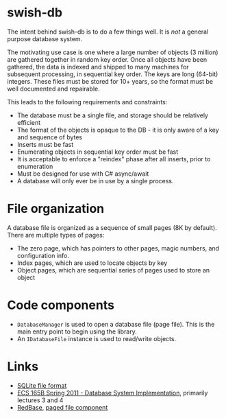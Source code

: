 # swish-db

The intent behind swish-db is to do a few things well.
It is _not_ a general purpose database system.

The motivating use case is one where a large number of objects (3 million) are gathered
together in random key order. Once all objects have been gathered, the data is indexed and
shipped to many machines for subsequent processing, in sequential key order. The keys are
long (64-bit) integers. These files must be stored for 10+ years, so the format must be
well documented and repairable.

This leads to the following requirements and constraints:

* The database must be a single file, and storage should be relatively efficient
* The format of the objects is opaque to the DB - it is only aware of a key and sequence of bytes
* Inserts must be fast
* Enumerating objects in sequential key order must be fast
* It is acceptable to enforce a "reindex" phase after all inserts, prior to enumeration
* Must be designed for use with C# async/await
* A database will only ever be in use by a single process.


# File organization

A database file is organized as a sequence of small pages (8K by default).
There are multiple types of pages:

* The zero page, which has pointers to other pages, magic numbers, and configuration info.
* Index pages, which are used to locate objects by key
* Object pages, which are sequential series of pages used to store an object


# Code components

* `DatabaseManager` is used to open a database file (page file). This is the main entry point to begin using the library.
* An `IDatabaseFile` instance is used to read/write objects.


# Links

* [SQLite file format](https://www.sqlite.org/fileformat.html)
* [ECS 165B Spring 2011 - Database System Implementation](https://www.cs.ucdavis.edu/~green/courses/ecs165b-s11/), primarily lectures 3 and 4
* [RedBase](https://web.stanford.edu/class/cs346/2015/redbase.html), [paged file component](https://web.stanford.edu/class/cs346/2015/redbase-pf.html)

